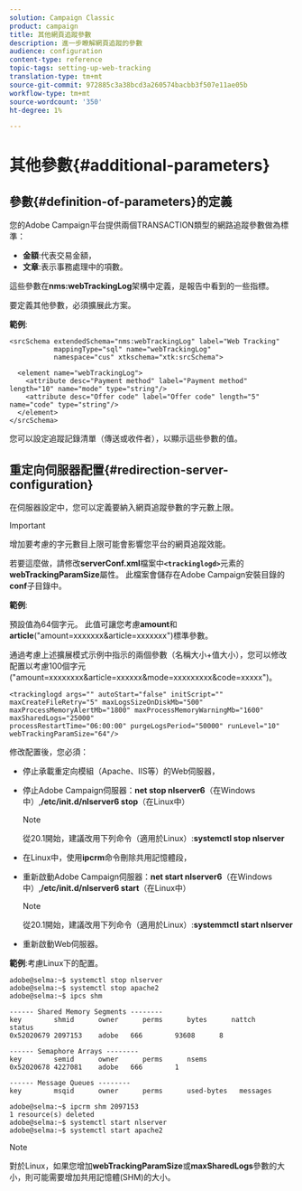 ```yaml
---
solution: Campaign Classic
product: campaign
title: 其他網頁追蹤參數
description: 進一步瞭解網頁追蹤的參數
audience: configuration
content-type: reference
topic-tags: setting-up-web-tracking
translation-type: tm+mt
source-git-commit: 972885c3a38bcd3a260574bacbb3f507e11ae05b
workflow-type: tm+mt
source-wordcount: '350'
ht-degree: 1%

---
```



# 其他參數{#additional-parameters}

## 參數{#definition-of-parameters}的定義

您的Adobe Campaign平台提供兩個TRANSACTION類型的網路追蹤參數做為標準：

* **金額**:代表交易金額，
* **文章**:表示事務處理中的項數。

這些參數在&#x200B;**nms:webTrackingLog**&#x200B;架構中定義，是報告中看到的一些指標。

要定義其他參數，必須擴展此方案。

**範例**:

```
<srcSchema extendedSchema="nms:webTrackingLog" label="Web Tracking"
           mappingType="sql" name="webTrackingLog" 
           namespace="cus" xtkschema="xtk:srcSchema">

  <element name="webTrackingLog">
    <attribute desc="Payment method" label="Payment method" length="10" name="mode" type="string"/>
    <attribute desc="Offer code" label="Offer code" length="5" name="code" type="string"/>
  </element>
</srcSchema>
```

您可以設定追蹤記錄清單（傳送或收件者），以顯示這些參數的值。

## 重定向伺服器配置{#redirection-server-configuration}

在伺服器設定中，您可以定義要納入網頁追蹤參數的字元數上限。

>[!IMPORTANT]
>
>增加要考慮的字元數目上限可能會影響您平台的網頁追蹤效能。

若要這麼做，請修改&#x200B;**serverConf.xml**&#x200B;檔案中&#x200B;**`<trackinglogd>`**&#x200B;元素的&#x200B;**webTrackingParamSize**&#x200B;屬性。 此檔案會儲存在Adobe Campaign安裝目錄的&#x200B;**conf**&#x200B;子目錄中。

**範例**:

預設值為64個字元。 此值可讓您考慮&#x200B;**amount**&#x200B;和&#x200B;**article**(&quot;amount=xxxxxxx&amp;article=xxxxxxx&quot;)標準參數。

通過考慮上述擴展模式示例中指示的兩個參數（名稱大小+值大小），您可以修改配置以考慮100個字元(&quot;amount=xxxxxxxx&amp;article=xxxxxx&amp;mode=xxxxxxxxx&amp;code=xxxxx&quot;)。

```
<trackinglogd args="" autoStart="false" initScript="" maxCreateFileRetry="5" maxLogsSizeOnDiskMb="500"
maxProcessMemoryAlertMb="1800" maxProcessMemoryWarningMb="1600" maxSharedLogs="25000"
processRestartTime="06:00:00" purgeLogsPeriod="50000" runLevel="10"
webTrackingParamSize="64"/>
```

修改配置後，您必須：

* 停止承載重定向模組（Apache、IIS等）的Web伺服器，
* 停止Adobe Campaign伺服器：**net stop nlserver6**（在Windows中）,**/etc/init.d/nlserver6 stop**（在Linux中）

   >[!NOTE]
   >
   >從20.1開始，建議改用下列命令（適用於Linux）:**systemctl stop nlserver**

* 在Linux中，使用&#x200B;**ipcrm**&#x200B;命令刪除共用記憶體段，
* 重新啟動Adobe Campaign伺服器：**net start nlserver6**（在Windows中）,**/etc/init.d/nlserver6 start**（在Linux中）

   >[!NOTE]
   >
   >從20.1開始，建議改用下列命令（適用於Linux）:**systemmctl start nlserver**

* 重新啟動Web伺服器。

**範例**:考慮Linux下的配置。

```
adobe@selma:~$ systemctl stop nlserver
adobe@selma:~$ systemctl stop apache2
adobe@selma:~$ ipcs shm

------ Shared Memory Segments --------
key        shmid      owner      perms      bytes      nattch     status      
0x52020679 2097153    adobe   666        93608      8                       

------ Semaphore Arrays --------
key        semid      owner      perms      nsems     
0x52020678 4227081    adobe   666        1         

------ Message Queues --------
key        msqid      owner      perms      used-bytes   messages    

adobe@selma:~$ ipcrm shm 2097153                             
1 resource(s) deleted
adobe@selma:~$ systemctl start nlserver
adobe@selma:~$ systemctl start apache2
```

>[!NOTE]
>
>對於Linux，如果您增加&#x200B;**webTrackingParamSize**&#x200B;或&#x200B;**maxSharedLogs**&#x200B;參數的大小，則可能需要增加共用記憶體(SHM)的大小。

